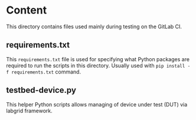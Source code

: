 # Content

This directory contains files used mainly during testing on the GitLab CI.

## requirements.txt

This `requirements.txt` file is used for specifying what Python packages are required to run the scripts in this directory. Usually used with `pip install -f requirements.txt` command.

## testbed-device.py

This helper Python scripts allows managing of device under test (DUT) via labgrid framework.
